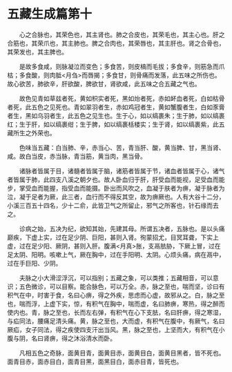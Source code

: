 # 五藏生成篇第十

　　心之合脉也，其荣色也，其主肾也。肺之合皮也，其荣毛也，其主心也。肝之合筋也，其荣爪也，其主肺也。脾之合肉也，其荣唇也，其主肝也。肾之合骨也，其荣发也，其主脾也。

　　是故多食咸，则脉凝泣而变色；多食苦，则皮槁而毛拔；多食辛，则筋急而爪枯；多食酸，则肉胝<月刍>而唇揭；多食甘，则骨痛而发落，此五味之所伤也。故心欲苦，肺欲辛，肝欲酸，脾欲甘，肾欲咸，此五味之合五藏之气也。

　　故色见青如草兹者死，黄如枳实者死，黑如炲者死，赤如衃血者死，白如枯骨者死，此五色之见死也。青如翠羽者生，赤如鸡冠者生，黄如蟹腹者生，白如豕膏者生，黑如乌羽者生，此五色之见生也。生于心，如以缟裹朱；生于肺，如以缟裹红；生于肝，如以缟裹绀；生于脾，如以缟裹栝楼实；生于肾，如以缟裹紫，此五藏所生之外荣也。

　　色味当五藏：白当肺、辛，赤当心、苦，青当肝、酸，黄当脾、甘，黑当肾、咸。故白当皮，赤当脉，青当筋，黄当肉，黑当骨。

　　诸脉者皆属于目，诸髓者皆属于脑，诸筋者皆属于节，诸血者皆属于心，诸气者皆属于肺，此四支八溪之朝夕也。故人卧血归于肝，肝受血而能视，足受血而能步，掌受血而能握，指受血而能摄。卧出而风吹之，血凝于肤者为痹，凝于脉者为泣，凝于足者为厥，此三者，血行而不得反其空，故为痹厥也。人有大谷十二分，小溪三百五十四名，少十二俞，此皆卫气之所留止，邪气之所客也，针石缘而去之。

　　诊病之始，五决为纪，欲知其始，先建其母。所谓五决者，五脉也。是以头痛巅疾，下虚上实，过在足少阴、巨阳，甚则入肾。徇蒙招尤，目冥耳聋，下实上虚，过在足少阳、厥阴，甚则入肝。腹满<月真>胀，支鬲胠胁，下厥上冒，过在足太阴、阳明。咳嗽上气，厥在胸中，过在手阳明、太阴。心烦头痛，病在鬲中，过在手巨阳、少阴。

　　夫脉之小大滑涩浮沉，可以指别；五藏之象，可以类推；五藏相音，可以意识；五色微诊，可以目察。能合脉色，可以万全。赤，脉之至也，喘而坚，诊曰有积气在中，时害于食，名曰心痹，得之外疾，思虑而心虚，故邪从之。白，脉之至也，喘而浮，上虚下实，惊，有积气在胸中，喘而虚，名曰肺痹，寒热，得之醉而使内也。青，脉之至也，长而左右弹，有积气在心下支胠，名曰肝痹，得之寒湿，与疝同法，腰痛足清头痛。黄，脉之至也，大而虚，有积气在腹中，有厥气，名曰厥疝，女子同法，得之疾使四支汗出当风。黑，脉之至也，上坚而大，有积气在小腹与阴，名曰肾痹，得之沐浴清水而卧。

　　凡相五色之奇脉，面黄目青，面黄目赤，面黄目白，面黄目黑者，皆不死也。面青目赤，面赤目白，面青目黑，面黑目白，面赤目青，皆死也。
